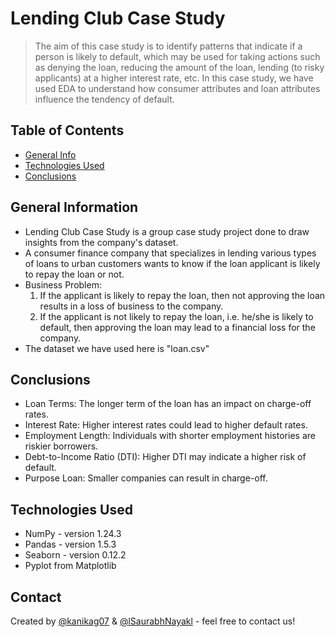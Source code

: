 # Lending Club Case Study
> The aim of this case study is to identify patterns that indicate if a person is likely to default, which may be used for taking actions such as denying the loan, reducing the amount of the loan, lending (to risky applicants) at a higher interest rate, etc. In this case study, we have used EDA to understand how consumer attributes and loan attributes influence the tendency of default.


## Table of Contents
* [General Info](#general-information)
* [Technologies Used](#technologies-used)
* [Conclusions](#conclusions)

<!-- You can include any other section that is pertinent to your problem -->

## General Information
- Lending Club Case Study is a group case study project done to draw insights from the company's dataset.
- A consumer finance company that specializes in lending various types of loans to urban customers wants to know if the loan applicant is likely to repay the loan or not.
- Business Problem:
  1. If the applicant is likely to repay the loan, then not approving the loan results in a loss of business to the company.
  2. If the applicant is not likely to repay the loan, i.e. he/she is likely to default, then approving the loan may lead to a financial loss for the company.
- The dataset we have used here is "loan.csv"

<!-- You don't have to answer all the questions - just the ones relevant to your project. -->

## Conclusions
- Loan Terms: The longer term of the loan has an impact on charge-off rates.
- Interest Rate: Higher interest rates could lead to higher default rates.
- Employment Length: Individuals with shorter employment histories are riskier borrowers.
- Debt-to-Income Ratio (DTI): Higher DTI may indicate a higher risk of default.
- Purpose Loan: Smaller companies can result in charge-off.

<!-- You don't have to answer all the questions - just the ones relevant to your project. -->


## Technologies Used
- NumPy - version 1.24.3
- Pandas - version 1.5.3
- Seaborn - version 0.12.2
- Pyplot from Matplotlib

<!-- As the libraries versions keep on changing, it is recommended to mention the version of library used in this project -->


## Contact
Created by [@kanikag07](https://github.com/kanikag07) & [@lSaurabhNayakl](https://github.com/lSaurabhNayakl) - feel free to contact us!


<!-- Optional -->
<!-- ## License -->
<!-- This project is open source and available under the [... License](). -->

<!-- You don't have to include all sections - just the one's relevant to your project -->
